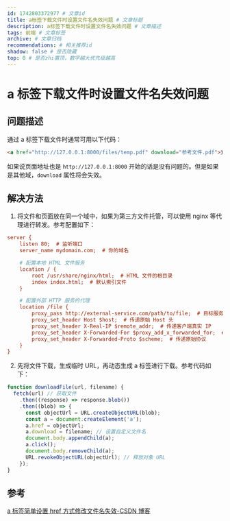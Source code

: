```yaml
---
id: 1742803372977 # 文章id
title: a标签下载文件时设置文件名失效问题 # 文章标题
description: a标签下载文件时设置文件名失效问题 # 文章描述
tags: 前端 # 文章标签
archive: # 文章归档
recommendations: # 相关推荐id
shadow: false # 是否隐藏
top: 0 # 是否zhi置顶，数字越大优先级越高
---
```


# a 标签下载文件时设置文件名失效问题

## 问题描述

通过 a 标签下载文件时通常可用以下代码：

```html
<a href="http://127.0.0.1:8000/files/temp.pdf" download="参考文件.pdf">文件下载</a>
```

如果说页面地址也是 `http://127.0.0.1:8000` 开始的话是没有问题的。但是如果是其他域，`download` 属性将会失效。

## 解决方法

1. 将文件和页面放在同一个域中，如果为第三方文件托管，可以使用 nginx 等代理进行转发。参考配置如下：

```ini title=nginx.conf
server {
    listen 80;  # 监听端口
    server_name mydomain.com;  # 你的域名

    # 配置本地 HTML 文件服务
    location / {
        root /usr/share/nginx/html;  # HTML 文件的根目录
        index index.html;  # 默认索引文件
    }

    # 配置外部 HTTP 服务的代理
    location /file {
        proxy_pass http://external-service.com/path/to/file;  # 目标服务地址
        proxy_set_header Host $host;  # 传递原始 Host 头
        proxy_set_header X-Real-IP $remote_addr;  # 传递客户端真实 IP
        proxy_set_header X-Forwarded-For $proxy_add_x_forwarded_for;  # 传递客户端真实 IP
        proxy_set_header X-Forwarded-Proto $scheme;  # 传递原始协议
    }
}
```

2. 先将文件下载，生成临时 URL，再动态生成 a 标签进行下载。参考代码如下：

```js
function downloadFile(url, filename) {
  fetch(url) // 获取文件
    .then((response) => response.blob())
    .then((blob) => {
      const objectUrl = URL.createObjectURL(blob);
      const a = document.createElement('a');
      a.href = objectUrl;
      a.download = filename; // 设置自定义文件名
      document.body.appendChild(a);
      a.click();
      document.body.removeChild(a);
      URL.revokeObjectURL(objectUrl); // 释放对象 URL
    });
}
```

## 参考

[a 标签简单设置 href 方式修改文件名失效-CSDN 博客](https://blog.csdn.net/sinat_36728518/article/details/123525637)
